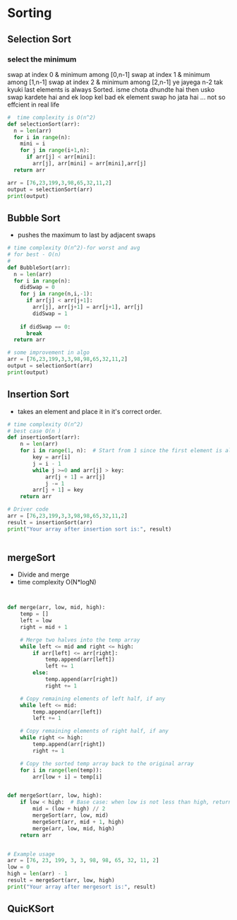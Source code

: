 # Sorting

## Selection Sort

### select the minimum

swap at index 0 & minimum among [0,n-1]
swap at index 1 & minimum among [1,n-1]
swap at index 2 & minimum among [2,n-1]
ye jayega n-2 tak kyuki last elements is always Sorted.
isme chota dhundte hai then usko swap kardete hai and ek loop kel bad ek element swap ho jata hai ...
not so effcient in real life

```python
#  time complexity is O(n^2)
def selectionSort(arr):
  n = len(arr)
  for i in range(n):
    mini = i
    for j in range(i+1,n):
      if arr[j] < arr[mini]:
        arr[j], arr[mini] = arr[mini],arr[j]
  return arr

arr = [76,23,199,3,98,65,32,11,2]
output = selectionSort(arr)
print(output)
```

## Bubble Sort

- pushes the maximum to last by adjacent swaps

```python
# time complexity O(n^2)-for worst and avg
# for best - O(n)
# 
def BubbleSort(arr):
  n = len(arr)
  for i in range(n):
    didSwap = 0
    for j in range(n,i,-1):
      if arr[j] < arr[j+1]:
        arr[j], arr[j+1] = arr[j+1], arr[j]
        didSwap = 1
    
    if didSwap == 0:
      break
  return arr

# some improvement in algo
arr = [76,23,199,3,3,98,98,65,32,11,2]
output = selectionSort(arr)
print(output)
```

## Insertion Sort

- takes an element and place it in it's correct order.

```python
# time complexity O(n^2)
# best case O(n )
def insertionSort(arr):
    n = len(arr)
    for i in range(1, n):  # Start from 1 since the first element is already considered sorted
        key = arr[i]
        j = i - 1
        while j >=0 and arr[j] > key:
            arr[j + 1] = arr[j]
            j -= 1
        arr[j + 1] = key
    return arr

# Driver code
arr = [76,23,199,3,3,98,98,65,32,11,2]
result = insertionSort(arr)
print("Your array after insertion sort is:", result)
   
```

## mergeSort

- Divide and merge
- time complexity O(N*logN)

```python


def merge(arr, low, mid, high):
    temp = []
    left = low
    right = mid + 1

    # Merge two halves into the temp array
    while left <= mid and right <= high:
        if arr[left] <= arr[right]:
            temp.append(arr[left])
            left += 1
        else:
            temp.append(arr[right])
            right += 1

    # Copy remaining elements of left half, if any
    while left <= mid:
        temp.append(arr[left])
        left += 1

    # Copy remaining elements of right half, if any
    while right <= high:
        temp.append(arr[right])
        right += 1

    # Copy the sorted temp array back to the original array
    for i in range(len(temp)):
        arr[low + i] = temp[i]


def mergeSort(arr, low, high):
    if low < high:  # Base case: when low is not less than high, return
        mid = (low + high) // 2
        mergeSort(arr, low, mid)
        mergeSort(arr, mid + 1, high)
        merge(arr, low, mid, high)
    return arr


# Example usage
arr = [76, 23, 199, 3, 3, 98, 98, 65, 32, 11, 2]
low = 0
high = len(arr) - 1
result = mergeSort(arr, low, high)
print("Your array after mergesort is:", result)
```

## QuicKSort

```python


```
